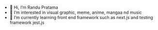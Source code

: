 - 👋 Hi, I’m Randu Pratama
- 👀 I’m interested in visual graphic, meme, anime, mangaa nd music
- 🌱 I’m currently learning front end framework such as next.js and testing framework jest.js
<!-- - 💞️ I’m looking to collaborate on ... -->
<!-- - 📫 How to reach me ... -->

<!---
randup48/randup48 is a ✨ special ✨ repository because its `README.md` (this file) appears on your GitHub profile.
You can click the Preview link to take a look at your changes.
--->
